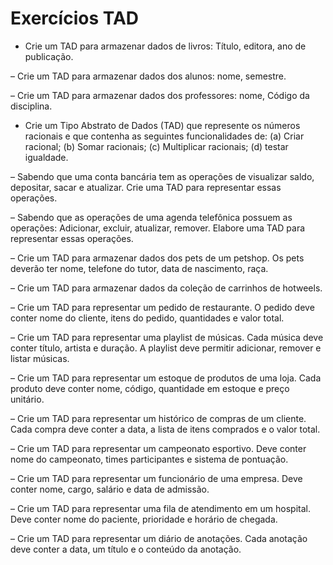 # Exercícios TAD

- Crie um TAD para armazenar dados de livros: Título, editora, ano de publicação.
  
– Crie um TAD para armazenar dados dos alunos: nome, semestre.

– Crie um TAD para armazenar dados dos professores: nome, Código da disciplina.

- Crie um Tipo Abstrato de Dados (TAD) que represente os números
racionais e que contenha as seguintes funcionalidades de:
(a) Criar racional;
(b) Somar racionais;
(c) Multiplicar racionais;
(d) testar igualdade.

– Sabendo que uma conta bancária tem as operações de visualizar saldo, depositar, sacar e atualizar. Crie uma TAD para representar essas operações.

– Sabendo que as operações de uma agenda telefônica possuem as operações: Adicionar, excluir, atualizar, remover. Elabore uma TAD para representar essas operações.

– Crie um TAD para armazenar dados dos pets de um petshop. Os pets deverão ter nome, telefone do tutor, data de nascimento, raça.

– Crie um TAD para armazenar dados da coleção de carrinhos de hotweels.

– Crie um TAD para representar um pedido de restaurante. O pedido deve conter nome do cliente, itens do pedido, quantidades e valor total.

– Crie um TAD para representar uma playlist de músicas. Cada música deve conter título, artista e duração. A playlist deve permitir adicionar, remover e listar músicas.

– Crie um TAD para representar um estoque de produtos de uma loja. Cada produto deve conter nome, código, quantidade em estoque e preço unitário.

– Crie um TAD para representar um histórico de compras de um cliente. Cada compra deve conter a data, a lista de itens comprados e o valor total.

– Crie um TAD para representar um campeonato esportivo. Deve conter nome do campeonato, times participantes e sistema de pontuação.

– Crie um TAD para representar um funcionário de uma empresa. Deve conter nome, cargo, salário e data de admissão.

– Crie um TAD para representar uma fila de atendimento em um hospital. Deve conter nome do paciente, prioridade e horário de chegada.

– Crie um TAD para representar um diário de anotações. Cada anotação deve conter a data, um título e o conteúdo da anotação.
